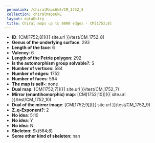 ```yaml
--- 
 permalink: /chiralMaps6kE/CM_1752_8 
 collection: chiralMaps6kE
 layout: dataEntry
 title: Chiral maps up to 6000 edges - CM[1752;8]
---
```


- **ID**: [CM[1752;8]]({{ site.url }}/test/CM_1752_8)
- **Genus of the underlying surface**: 293
- **Length of the face**: 6
- **Valency**: 6
- **Length of the Petrie polygon**: 292
- **Is the automorphism group solvable?**: S
- **Number of vertices**: 584
- **Number of edges**: 1752
- **Number of faces**: 584
- **The map is self-**: none
- **Dual map**: [CM[1752;7]]({{ site.url }}/test/CM_1752_7)
- **Mirror (enantihomorphic) map**: [CM[1752;10]]({{ site.url }}/test/CM_1752_10)
- **Dual of the mirror image**: [CM[1752;9]]({{ site.url }}/test/CM_1752_9)
- **Z_q-Exponent?**: 2
- **No idea**:  5:10
- **No idea**: Y
- **No idea**: N
- **Skeleton**: Sk(584;8)
- **Some other kind of skeleton**: nan
